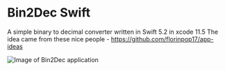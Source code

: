# Bin2Dec Swift

A simple binary to decimal converter written in Swift 5.2 in xcode 11.5
The idea came from these nice people - https://github.com/florinpop17/app-ideas

![Image of Bin2Dec application](https://user-images.githubusercontent.com/68062208/87039563-9c30a680-c1ef-11ea-824c-10f444d765a6.png)
